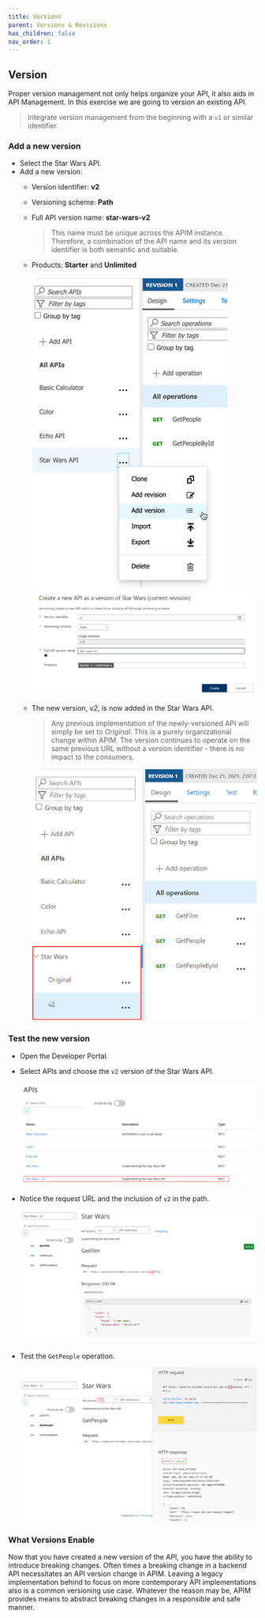 ```yaml
---
title: Versions
parent: Versions & Revisions
has_children: false
nav_order: 1
---
```



## Version

Proper version management not only helps organize your API, it also aids in API Management. In this exercise we are going to version an existing API.

> Integrate version management from the beginning with a `v1` or similar identifier. 

### Add a new version

- Select the Star Wars API.
- Add a new version:
  - Version identifier: **v2**  
  - Versioning scheme: **Path**
  - Full API version name: **star-wars-v2**
    > This name must be unique across the APIM instance. Therefore, a combination of the API name and its version identifier is both semantic and suitable.
  - Products: **Starter** and **Unlimited**

    ![APIM Versions Add](../../assets/images/apim-versions-add.png)
    ![APIM Version Create](../../assets/images/apim-version-create.png)

  - The new version, _v2_, is now added in the Star Wars API. 
    > Any previous implementation of the newly-versioned API will simply be set to _Original_. This is a purely organizational change within APIM. The  version continues to operate on the same previous URL without a version identifier - there is no impact to the consumers.

    ![APIM Version Created](../../assets/images/apim-version-created.png)

### Test the new version

- Open the Developer Portal.
- Select APIs and choose the `v2` version of the Star Wars API.

  ![APIM Developer Portal Versions](../../assets/images/apim-developer-portal-versions.png)

- Notice the request URL and the inclusion of `v2` in the path.

  ![APIM Developer Portal Version 2](../../assets/images/apim-developer-portal-version-2.png)

- Test the `GetPeople` operation.

  ![APIM Developer Portal Test Version](../../assets/images/apim-developer-portal-test-version-2.png)

### What Versions Enable

Now that you have created a new version of the API, you have the ability to introduce breaking changes. Often times a breaking change in a backend API necessitates an API version change in APIM. Leaving a legacy implementation behind to focus on more contemporary API implementations also is a common versioning use case. Whatever the reason may be, APIM provides means to abstract breaking changes in a responsible and safe manner.  